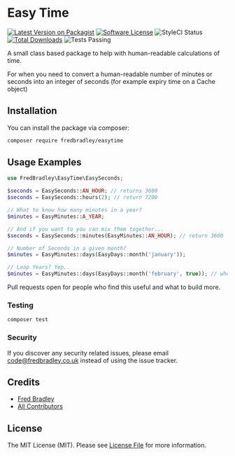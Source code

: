 # Easy Time

[![Latest Version on Packagist](https://img.shields.io/packagist/v/fredbradley/easytime.svg?style=flat-square)](https://packagist.org/packages/fredbradley/easytime)
[![Software License](https://img.shields.io/badge/license-MIT-brightgreen.svg?style=flat-square)](LICENSE.md)
![StyleCI Status](https://github.styleci.io/repos/356180937/shield)
[![Total Downloads](https://img.shields.io/packagist/dt/fredbradley/easytime.svg?style=flat-square)](https://packagist.org/packages/fredbradley/easytime)
![Tests Passing](https://github.com/fredbradley/easytime/workflows/Tests/badge.svg)

A small class based package to help with human-readable calculations of time.

For when you need to convert a human-readable number of minutes or seconds into an integer of seconds (for example expiry time on a Cache object)
## Installation

You can install the package via composer:

```bash
composer require fredbradley/easytime
```

## Usage Examples

``` php
use FredBradley\EasyTime\EasySeconds;

$seconds = EasySeconds::AN_HOUR; // returns 3600
$seconds = EasySeconds::hours(2); // return 7200

// What to know how many minutes in a year?
$minutes = EasyMinutes::A_YEAR;

// And if you want to you can mix them together...
$seconds = EasySeconds::minutes(EasyMinutes::AN_HOUR); // return 3600

// Number of Seconds in a given month?
$minutes = EasyMinutes::days(EasyDays::month('january'));

// Leap Years? Yep.. 
$minutes = EasyMinutes::days(EasyDays::month('february', true)); // where the second variable is a boolean for a leap year
```

Pull requests open for people who find this useful and what to build more.

### Testing

``` bash
composer test
```

### Security

If you discover any security related issues, please email code@fredbradley.co.uk instead of using the issue tracker.

## Credits

- [Fred Bradley](https://github.com/fredbradley)
- [All Contributors](../../contributors)

## License

The MIT License (MIT). Please see [License File](LICENSE) for more information.

